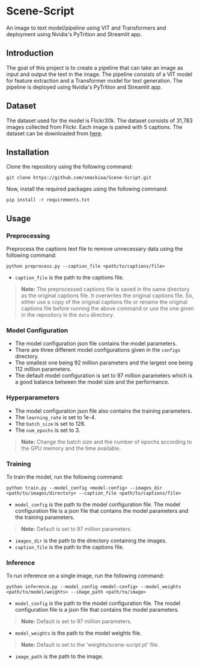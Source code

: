 # Scene-Script
An image to text model/pipeline using VIT and Transformers and deployment using Nvidia's PyTrition and Streamlit app.

## Introduction
The goal of this project is to create a pipeline that can take an image as input and output the text in the image. The pipeline consists of a VIT model for feature extraction and a Transformer model for text generation. The pipeline is deployed using Nvidia's PyTrition and Streamlit app.

## Dataset
The dataset used for the model is Flickr30k. The dataset consists of 31,783 images collected from Flickr. Each image is paired with 5 captions. The dataset can be downloaded from [here](https://www.kaggle.com/hsankesara/flickr-image-dataset).

## Installation
Clone the repository using the following command:
```
git clone https://github.com/smackiaa/Scene-Script.git
```
Now, install the required packages using the following command:
```
pip install -r requirements.txt
```

## Usage
### Preprocessing
Preprocess the captions text file to remove unnecessary data using the following command:
```
python preprocess.py --caption_file <path/to/captions/file>
```
- `caption_file` is the path to the captions file.

> **Note:** The preprocessed captions file is saved in the same directory as the original captions file. It overwrites the original captions file. So, either use a copy of the original captions file or rename the original captions file before running the above command or use the one given in the repository in the `data` directory.

### Model Configuration
- The model configuration json file contains the model parameters.
- There are three different model configurations given in the `configs` directory.
- The smallest one being 92 million parameters and the largest one being 112 million parameters.
- The default model configuration is set to 97 million parameters which is a good balance between the model size and the performance.

### Hyperparameters
- The model configuration json file also contains the training parameters.
- The `learning_rate` is set to 1e-4.
- The `batch_size` is set to 128.
- The `num_epochs` is set to 3.

> **Note:** Change the batch size and the number of epochs according to the GPU memory and the time available.

### Training
To train the model, run the following command:
```
python train.py --model_config <model-config> --images_dir <path/to/images/directory> --caption_file <path/to/captions/file>
```
- `model_config` is the path to the model configuration file. The model configuration file is a json file that contains the model parameters and the training parameters. 

> **Note:** Default is set to 97 million parameters.

- `images_dir` is the path to the directory containing the images.
- `caption_file` is the path to the captions file.

### Inference
To run inference on a single image, run the following command:
```
python inference.py --model_config <model-config> --model_weights <path/to/model/weights> --image_path <path/to/image>
```
- `model_config` is the path to the model configuration file. The model configuration file is a json file that contains the model parameters.

> **Note:** Default is set to 97 million parameters.

- `model_weights` is the path to the model weights file.

> **Note:** Default is set to the 'weights/scene-script.pt' file.

- `image_path` is the path to the image.
